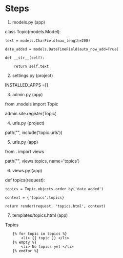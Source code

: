 # Steps

1. models.py (app)

class Topic(models.Model):

    text = models.CharField(max_length=200)
    
    date_added = models.DateTimeField(auto_now_add=True)
    
    def __str__(self):
    
        return self.text

2. settings.py (project)

INSTALLED_APPS =[]

3. admin.py (app)

from .models import Topic

admin.site.register(Topic)

4. urls.py (project)

path("", include('topic.urls'))

5. urls.py (app)

from . import views

path("", views.topics, name='topics')

6. views.py (app)

def topics(request):
    
    topics = Topic.objects.order_by('date_added')
    
    context = {'topics':topics}
    
    return render(request, 'topics.html', context)
    
7. templates/topics.html (app)

<p> Topics </p>

<ul>
    
    {% for topic in topics %}
        <li> {{ topic }} </li>
    {% empty %}
        <li> No topics yet </li>
    {% endfor %}
    
</ul>


